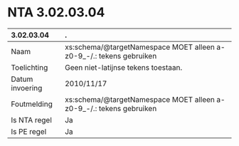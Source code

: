# NTA 3.02.03.04

 3.02.03.04 | . 
 :--- | :--- 
 Naam | xs:schema/@targetNamespace MOET alleen a-z0-9_-/.: tekens gebruiken 
 Toelichting | Geen niet-latijnse tekens toestaan. 
 Datum invoering | 2010/11/17 
 Foutmelding | xs:schema/@targetNamespace MOET alleen a-z0-9_-/.: tekens gebruiken 
 Is NTA regel | Ja 
 Is PE regel | Ja 
